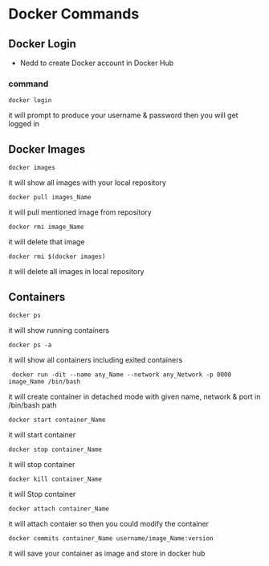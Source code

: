 # Docker Commands

## Docker Login
- Nedd to create Docker account in Docker Hub

### command

    docker login
it will prompt to produce your username & password
then you will get logged in



## Docker Images

    docker images
it will show all images with your local repository

    docker pull images_Name
it will pull mentioned image from repository

    docker rmi image_Name
it will delete that image

    docker rmi $(docker images)
it will delete all images in local repository

## Containers

    docker ps
it will show running containers

    docker ps -a
it will show all containers including exited containers

     docker run -dit --name any_Name --network any_Network -p 0000 image_Name /bin/bash
it will create container in detached mode with given name, network & port in /bin/bash path

    docker start container_Name
it will start container

    docker stop container_Name
it will stop container

    docker kill container_Name
it will Stop container

    docker attach container_Name
it will attach contaier so then you could modify the container

    docker commits container_Name username/image_Name:version
it will save your container as image and store in docker hub



